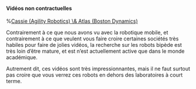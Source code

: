 #### Vidéos non contractuelles

%[Cassie (Agility Robotics) \\& Atlas (Boston Dynamics)](videos/humanoides.mp4)

<div class="notes">

Contrairement à ce que nous avons vu avec la robotique mobile, et contrairement à ce que veulent vous faire croire
certaines sociétés très habiles pour faire de jolies vidéos, la recherche sur les robots bipède est très loin d’être
mature, et est n’est actuellement active que dans le monde académique.

Autrement dit, ces vidéos sont très impressionnantes, mais il ne faut surtout pas croire que vous verrez ces robots en
dehors des laboratoires à court terme.

</div>
